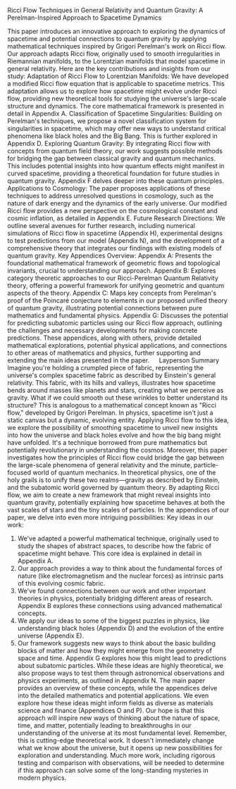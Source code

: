 Ricci Flow Techniques in General Relativity and Quantum Gravity: A Perelman-Inspired Approach to Spacetime Dynamics


This paper introduces an innovative approach to exploring the dynamics of spacetime and potential connections to quantum gravity by applying mathematical techniques inspired by Grigori Perelman's work on Ricci flow. Our approach adapts Ricci flow, originally used to smooth irregularities in Riemannian manifolds, to the Lorentzian manifolds that model spacetime in general relativity. Here are the key contributions and insights from our study:
Adaptation of Ricci Flow to Lorentzian Manifolds: We have developed a modified Ricci flow equation that is applicable to spacetime metrics. This adaptation allows us to explore how spacetime might evolve under Ricci flow, providing new theoretical tools for studying the universe's large-scale structure and dynamics. The core mathematical framework is presented in detail in Appendix A.
Classification of Spacetime Singularities: Building on Perelman's techniques, we propose a novel classification system for singularities in spacetime, which may offer new ways to understand critical phenomena like black holes and the Big Bang. This is further explored in Appendix D.
Exploring Quantum Gravity: By integrating Ricci flow with concepts from quantum field theory, our work suggests possible methods for bridging the gap between classical gravity and quantum mechanics. This includes potential insights into how quantum effects might manifest in curved spacetime, providing a theoretical foundation for future studies in quantum gravity. Appendix F delves deeper into these quantum principles.
Applications to Cosmology: The paper proposes applications of these techniques to address unresolved questions in cosmology, such as the nature of dark energy and the dynamics of the early universe. Our modified Ricci flow provides a new perspective on the cosmological constant and cosmic inflation, as detailed in Appendix E.
Future Research Directions: We outline several avenues for further research, including numerical simulations of Ricci flow in spacetime (Appendix H), experimental designs to test predictions from our model (Appendix N), and the development of a comprehensive theory that integrates our findings with existing models of quantum gravity.
Key Appendices Overview: Appendix A: Presents the foundational mathematical framework of geometric flows and topological invariants, crucial to understanding our approach.
Appendix B: Explores category theoretic approaches to our Ricci-Perelman Quantum Relativity theory, offering a powerful framework for unifying geometric and quantum aspects of the theory.
Appendix C: Maps key concepts from Perelman's proof of the Poincaré conjecture to elements in our proposed unified theory of quantum gravity, illustrating potential connections between pure mathematics and fundamental physics.
Appendix G: Discusses the potential for predicting subatomic particles using our Ricci flow approach, outlining the challenges and necessary developments for making concrete predictions.
These appendices, along with others, provide detailed mathematical explorations, potential physical applications, and connections to other areas of mathematics and physics, further supporting and extending the main ideas presented in the paper.
 
Layperson Summary
Imagine you're holding a crumpled piece of fabric, representing the universe's complex spacetime fabric as described by Einstein's general relativity. This fabric, with its hills and valleys, illustrates how spacetime bends around masses like planets and stars, creating what we perceive as gravity. What if we could smooth out these wrinkles to better understand its structure? This is analogous to a mathematical concept known as "Ricci flow," developed by Grigori Perelman.
In physics, spacetime isn't just a static canvas but a dynamic, evolving entity. Applying Ricci flow to this idea, we explore the possibility of smoothing spacetime to unveil new insights into how the universe and black holes evolve and how the big bang might have unfolded. It's a technique borrowed from pure mathematics but potentially revolutionary in understanding the cosmos.
Moreover, this paper investigates how the principles of Ricci flow could bridge the gap between the large-scale phenomena of general relativity and the minute, particle-focused world of quantum mechanics. In theoretical physics, one of the holy grails is to unify these two realms—gravity as described by Einstein, and the subatomic world governed by quantum theory. By adapting Ricci flow, we aim to create a new framework that might reveal insights into quantum gravity, potentially explaining how spacetime behaves at both the vast scales of stars and the tiny scales of particles.
In the appendices of our paper, we delve into even more intriguing possibilities:
Key ideas in our work:
1.	We've adapted a powerful mathematical technique, originally used to study the shapes of abstract spaces, to describe how the fabric of spacetime might behave. This core idea is explained in detail in Appendix A.
2.	Our approach provides a way to think about the fundamental forces of nature (like electromagnetism and the nuclear forces) as intrinsic parts of this evolving cosmic fabric.
3.	We've found connections between our work and other important theories in physics, potentially bridging different areas of research. Appendix B explores these connections using advanced mathematical concepts.
4.	We apply our ideas to some of the biggest puzzles in physics, like understanding black holes (Appendix D) and the evolution of the entire universe (Appendix E).
5.	Our framework suggests new ways to think about the basic building blocks of matter and how they might emerge from the geometry of space and time. Appendix G explores how this might lead to predictions about subatomic particles.
While these ideas are highly theoretical, we also propose ways to test them through astronomical observations and physics experiments, as outlined in Appendix N.
The main paper provides an overview of these concepts, while the appendices delve into the detailed mathematics and potential applications. We even explore how these ideas might inform fields as diverse as materials science and finance (Appendices O and P).
Our hope is that this approach will inspire new ways of thinking about the nature of space, time, and matter, potentially leading to breakthroughs in our understanding of the universe at its most fundamental level.
Remember, this is cutting-edge theoretical work. It doesn't immediately change what we know about the universe, but it opens up new possibilities for exploration and understanding. Much more work, including rigorous testing and comparison with observations, will be needed to determine if this approach can solve some of the long-standing mysteries in modern physics.


